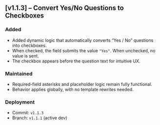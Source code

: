 ## [v1.1.3] – Convert Yes/No Questions to Checkboxes
### Added
- Added dynamic logic that automatically converts “Yes / No” questions into checkboxes.
- When checked, the field submits the value `"Yes"`. When unchecked, no value is sent.
- The checkbox appears before the question text for intuitive UX.

### Maintained
- Required-field asterisks and placeholder logic remain fully functional.
- Behavior applies globally, with no template rewrites needed.

### Deployment
- Commit: `v1.1.3`
- Branch: `v1.1.1` (active dev)
